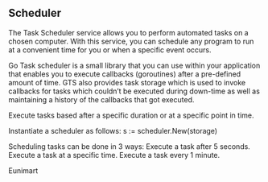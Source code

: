 
<!--
Copyright (C) 2022 Eunimart Omnichannel Pvt Ltd. (www.eunimart.com)
All rights reserved.
This program is free software: you can redistribute it and/or modify
it under the terms of the GNU Lesser General Public License v3.0 as published by
the Free Software Foundation, either version 3 of the License, or
(at your option) any later version.
This program is distributed in the hope that it will be useful,
but WITHOUT ANY WARRANTY; without even the implied warranty of
MERCHANTABILITY or FITNESS FOR A PARTICULAR PURPOSE.  See the
GNU Lesser General Public License v3.0 for more details.
You should have received a copy of the GNU Lesser General Public License v3.0
along with this program.  If not, see <https://www.gnu.org/licenses/lgpl-3.0.html/>.
-->
## Scheduler

The Task Scheduler service allows you to perform automated tasks on a chosen computer. With this service, you can schedule any program to run at a convenient time for you or when a specific event occurs.

Go Task scheduler is a small library that you can use within your application that enables you to execute callbacks (goroutines) after a pre-defined amount of time. GTS also provides task storage which is used to invoke callbacks for tasks which couldn’t be executed during down-time as well as maintaining a history of the callbacks that got executed.

Execute tasks based after a specific duration or at a specific point in time.

Instantiate a scheduler as follows:
s := scheduler.New(storage)

Scheduling tasks can be done in 3 ways:
Execute a task after 5 seconds.
Execute a task at a specific time.
Execute a task every 1 minute.




Eunimart
